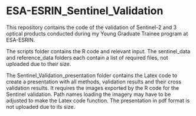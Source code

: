 # ESA-ESRIN_Sentinel_Validation

This repository contains the code of the validation of Sentinel-2 and 3 optical products conducted during my Young Graduate Trainee program at ESA-ESRIN.

The scripts folder contains the R code and relevant input. The sentinel_data and reference_data folders each contain a list of required files, not uploaded due to their size.

The Sentinel_Validation_presentation folder contains the Latex code to create a presentation with all methods, validation results and their cross validation results. It requires the images exported by the R code for the Sentinel validation. Path names loading the imagery may have to be adjusted to make the Latex code function. The presentation in pdf format is not uploaded due to its size.
